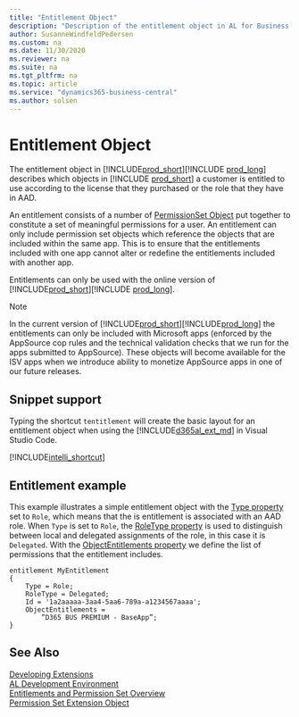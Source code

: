 ```yaml
---
title: "Entitlement Object"
description: "Description of the entitlement object in AL for Business Central."
author: SusanneWindfeldPedersen
ms.custom: na
ms.date: 11/30/2020
ms.reviewer: na
ms.suite: na
ms.tgt_pltfrm: na
ms.topic: article
ms.service: "dynamics365-business-central"
ms.author: solsen
---
```


# Entitlement Object

The entitlement object in [!INCLUDE[prod_short](includes/d365fin_long_md.md)][!INCLUDE [prod_long](includes/prod_long.md)] describes which objects in [!INCLUDE [prod_short](includes/prod_short.md)] a customer is entitled to use according to the license that they purchased or the role that they have in AAD. 

An entitlement consists of a number of [PermissionSet Object](devenv-permissionset-object.md) put together to constitute a set of meaningful permissions for a user. An entitlement can only include permission set objects which reference the objects that are included within the same app. This is to ensure that the entitlements included with one app cannot alter or redefine the entitlements included with another app.

Entitlements can only be used with the online version of [!INCLUDE[prod_short](includes/d365fin_long_md.md)][!INCLUDE [prod_long](includes/prod_long.md)].

> [!NOTE]  
> In the current version of [!INCLUDE[prod_short](includes/d365fin_long_md.md)][!INCLUDE[prod_long](includes/prod_long.md)] the entitlements can only be included with Microsoft apps (enforced by the AppSource cop rules and the technical validation checks that we run for the apps submitted to AppSource). These objects will become available for the ISV apps when we introduce ability to monetize AppSource apps in one of our future releases. 

## Snippet support

Typing the shortcut `tentitlement` will create the basic layout for an entitlement object when using the [!INCLUDE[d365al_ext_md](../includes/d365al_ext_md.md)] in Visual Studio Code.

[!INCLUDE[intelli_shortcut](includes/intelli_shortcut.md)]

## Entitlement example

This example illustrates a simple entitlement object with the <!--[Type property](properties/devenv-type-property.md)--> [Type property](https://review.docs.microsoft.com/en-us/dynamics365/business-central/dev-itpro/developer/properties/devenv-type-property?branch=new-properties) set to `Role`, which means that the is entitlement is associated with an AAD role. When `Type` is set to `Role`, the <!-- [RoleType property](properties/devenv-roletype-property.md)--> [RoleType property](https://review.docs.microsoft.com/en-us/dynamics365/business-central/dev-itpro/developer/properties/devenv-roletype-property?branch=new-properties) is used to distinguish between local and delegated assignments of the role, in this case it is `Delegated`. With the <!--[ObjectEntitlements property](properties/devenv-objectentitlements-property.md)-->[ObjectEntitlements property](https://review.docs.microsoft.com/en-us/dynamics365/business-central/dev-itpro/developer/properties/devenv-objectentitlements-property?branch=new-properties) we define the list of permissions that the entitlement includes.

```al
entitlement MyEntitlement
{
    Type = Role;
    RoleType = Delegated;
    Id = '1a2aaaaa-3aa4-5aa6-789a-a1234567aaaa';
    ObjectEntitlements = 
        ”D365 BUS PREMIUM - BaseApp”;​
}

```



## See Also

[Developing Extensions](devenv-dev-overview.md)  
[AL Development Environment](devenv-reference-overview.md)  
[Entitlements and Permission Set Overview](devenv-entitlements-and-permissionsets-overview.md)  
[Permission Set Extension Object](devenv-permissionset-ext-object.md)
